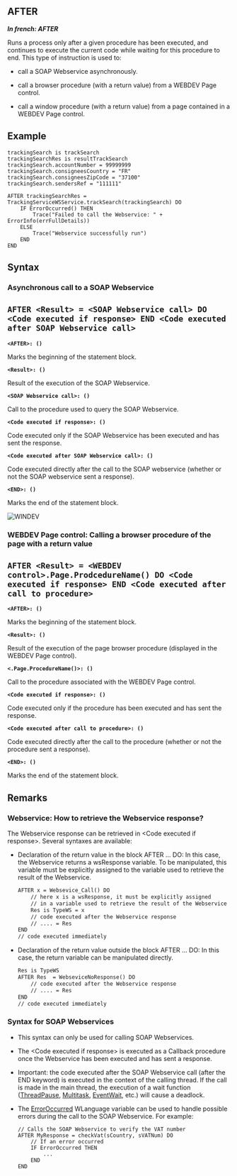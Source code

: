 
## AFTER

***In french: AFTER***
				



<a name="XUse"></a>
<a name="Use"></a>
<a name="description"></a>
Runs a process only after a given procedure has been executed, and continues to execute the current code while waiting for this procedure to end. This type of instruction is used to: 

- call a SOAP Webservice asynchronously. 

- call a browser procedure (with a return value) from a WEBDEV Page control. 

- call a window procedure (with a return value) from a page contained in a WEBDEV Page control. 



<a name="Example1"></a>
<a name="sample_code"></a>

## Example


```wl
trackingSearch is trackSearch
trackingSearchRes is resultTrackSearch
trackingSearch.accountNumber = 99999999
trackingSearch.consigneesCountry = "FR"
trackingSearch.consigneesZipCode = "37100"
trackingSearch.sendersRef = "111111"

AFTER trackingSearchRes = TrackingServiceWSService.trackSearch(trackingSearch) DO
	IF ErrorOccurred() THEN
		Trace("Failed to call the Webservice: " + ErrorInfo(errFullDetails))
	ELSE
		Trace("Webservice successfully run")
	END
END
```

<a name="XSYNTAX"></a>
<a name="SYNTAX1"></a>

## Syntax

### Asynchronous call to a SOAP Webservice

`AFTER <Result> = <SOAP Webservice call> DO
       <Code executed if response>
END
<Code executed after SOAP Webservice call>
`
---

**`<AFTER>: ()`**

Marks the beginning of the statement block.

**`<Result>: ()`**

Result of the execution of the SOAP Webservice. 

**`<SOAP Webservice call>: ()`**

Call to the procedure used to query the SOAP Webservice.  

**`<Code executed if response>: ()`**

Code executed only if the SOAP Webservice has been executed and has sent the response. 

**`<Code executed after SOAP Webservice call>: ()`**

Code executed directly after the call to the SOAP webservice (whether or not the SOAP webservice sent a response). 

**`<END>: ()`**

Marks the end of the statement block.  


<a name="SYNTAX2"></a>
![WINDEV](https://doc.pcsoft.fr/ext/images/us/WD.png) 
### WEBDEV Page control: Calling a browser procedure of the page with a return value

`AFTER <Result> = <WEBDEV control>.Page.ProdcedureName() DO
	<Code executed if response>
END
<Code executed after call to procedure>`
---

**`<AFTER>: ()`**

Marks the beginning of the statement block.

**`<Result>: ()`**

Result of the execution of the page browser procedure (displayed in the WEBDEV Page control). 

**`<.Page.ProcedureName()>: ()`**

Call to the procedure associated with the WEBDEV Page control.  

**`<Code executed if response>: ()`**

Code executed only if the procedure has been executed and has sent the response. 

**`<Code executed after call to procedure>: ()`**

Code executed directly after the call to the procedure (whether or not the procedure sent a response). 

**`<END>: ()`**

Marks the end of the statement block.  

<a name="SYNTAX3"></a>

<a name="NOTE0"></a>
<a name="NOTE0_1"></a>

## Remarks


### Webservice: How to retrieve the Webservice response? 
<a name="webservice_how_retrieve_the_webservice_response_ELTPARAGRAPHE000087"></a>

The Webservice response can be retrieved in &lt;Code executed if response&gt;. Several syntaxes are available: 

- Declaration of the return value in the block AFTER ... DO: 
	In this case, the Webservice returns a wsResponse variable. To be manipulated, this variable must be explicitly assigned to the variable used to retrieve the result of the Webservice. 
	```txt
	AFTER x = Websevice_Call() DO
		// here x is a wsResponse, it must be explicitly assigned 
		// in a variable used to retrieve the result of the Webservice
		Res is TypeWS = x
		// code executed after the Webservice response
		// .... = Res
	END
	// code executed immediately
	```


- Declaration of the return value outside the block AFTER ... DO: 
	In this case, the return variable can be manipulated directly. 
	
	```txt
	Res is TypeWS
	AFTER Res  = WebseviceNoResponse() DO
		// code executed after the Webservice response
		// .... = Res
	END
	// code executed immediately
	```






### Syntax for SOAP Webservices
<a name="syntax_for_soap_webservices_ELTPARAGRAPHE000102"></a>

- This syntax can only be used for calling SOAP Webservices. 

- The &lt;Code executed if response&gt; is executed as a Callback procedure once the Webservice has been executed and has sent a response. 

- Important: the code executed after the SOAP Webservice call (after the END keyword) is executed in the context of the calling thread. If the call is made in the main thread, the execution of a wait function ([ThreadPause](../WDLang1/3077029.md), [Multitask](../WDLang1/3015004.md), [EventWait](../WDLang1/3077007.md), etc.) will cause a deadlock.

- The [ErrorOccurred](../WDLang1/3087001.md) WLanguage variable can be used to handle possible errors during the call to the SOAP Webservice. For example: 
	
	```wl
	// Calls the SOAP Webservice to verify the VAT number
	AFTER MyResponse = checkVat(sCountry, sVATNum) DO
		// If an error occurred
		IF ErrorOccurred THEN
			...
		END
	END
	```






